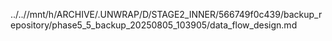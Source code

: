 ../..//mnt/h/ARCHIVE/.UNWRAP/D/STAGE2_INNER/566749f0c439/backup_repository/phase5_5_backup_20250805_103905/data_flow_design.md